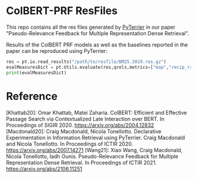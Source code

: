 # ColBERT-PRF ResFiles
This repo contains all the res files generated by [PyTerrier](https://github.com/terrier-org/pyterrier) in our paper "Pseudo-Relevance Feedback for Multiple Representation Dense Retrieval".

Results of the ColBERT PRF models as well as the baselines reported in the paper can be reproduced using PyTerrier:


```python
res = pt.io.read_results("/path/to/resfile/BM25.2019.res.gz")
evalMeasuresDict = pt.Utils.evaluate(res,qrels,metrics=["map","recip_rank","recall_1000"])
print(evalMeasuresDict)
```


# Reference

[Khattab20]: Omar Khattab, Matei Zaharia. ColBERT: Efficient and Effective Passage Search via Contextualized Late Interaction over BERT. In Proceedings of SIGIR 2020. https://arxiv.org/abs/2004.12832
[Macdonald20]: Craig Macdonald, Nicola Tonellotto. Declarative Experimentation in Information Retrieval using PyTerrier. Craig Macdonald and Nicola Tonellotto. In Proceedings of ICTIR 2020. https://arxiv.org/abs/2007.14271
[Wang21]: Xiao Wang, Craig Macdonald, Nicola Tonellotto, Iadh Ounis. Pseudo-Relevance Feedback for Multiple Representation Dense Retrieval. In Proceedings of ICTIR 2021. https://arxiv.org/abs/2106.11251
